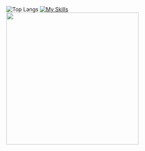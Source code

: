 ![Top Langs](https://github-readme-stats.vercel.app/api/top-langs/?username=berke-aras&layout=compact)
[![My Skills](https://skillicons.dev/icons?i=godot,python,js,html,css,unity)](https://skillicons.dev)
<img src="https://media.tenor.com/HkMNfVmcnhcAAAAd/bocchi-bocchi-the-rock.gif" width="350"/> 
<!--  -->
<!--![bocchi-the-rock-kita-ikuyo](https://github.com/Berke-aras/Berke-aras/assets/71926337/173c9e69-bff4-4815-bee1-ae6e3102a128)-->
